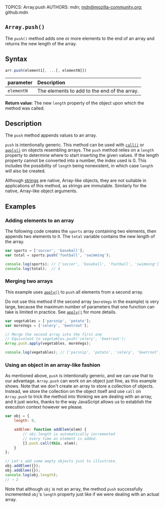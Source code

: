 TOPICS: Array.push
AUTHORS: mdn; mdn@mozilla-community.org; github:mdn

## `Array.push()`

The `push()` method adds one or more elements to the end of an array and returns the new length of
the array.

## Syntax

```javascript
arr.push(element1[, ...[, elementN]])
```

| parameter | Description |
| :-- | :-- |
| `elementN` | The elements to add to the end of the array. |

**Return value**: The new `length` property of the object upon which the method was called.

## Description

The `push` method appends values to an array.

`push` is intentionally generic. This method can be used with [`call()`](/en/webfrontend/Function.call)
or [`apply()`](/en/webfrontend/Function.apply) on objects resembling arrays. The `push` method
relies on a `length` property to determine where to start inserting the given values. If the length
property cannot be converted into a number, the index used is 0. This includes the possibility of
`length` being nonexistent, in which case `length` will also be created.

Although [strings](/en/webfrontend/String) are native, Array-like objects, they are not
suitable in applications of this
method, as strings are immutable.  Similarly for the native, Array-like object arguments.

## Examples

### Adding elements to an array

The following code creates the `sports` array containing two elements, then appends two elements to
it. The `total` variable contains the new length of the array.

```javascript
var sports = ['soccer', 'baseball'];
var total = sports.push('football', 'swimming');

console.log(sports); // ['soccer', 'baseball', 'football', 'swimming']
console.log(total);  // 4
```

### Merging two arrays

This example uses [`apply()`](/en/webfrontend/Function.apply) to `push` all elements from a
second array.

Do not use this method if the second array (`moreVegs` in the example) is very large, because the
maximum number of parameters that one function can take is limited in practice. See
[`apply()`](/en/webfrontend/Function.apply) for more details.

```javascript
var vegetables = ['parsnip', 'potato'];
var moreVegs = ['celery', 'beetroot'];

// Merge the second array into the first one
// Equivalent to vegetables.push('celery', 'beetroot');
Array.push.apply(vegetables, moreVegs);

console.log(vegetables); // ['parsnip', 'potato', 'celery', 'beetroot']
```

### Using an object in an array-like fashion

As mentioned above, `push` is intentionally generic, and we can use that to our advantage. `Array.push`
can work on an object just fine, as this example shows. Note that we don't create an array to store
a collection of objects. Instead, we store the collection on the object itself and use `call` on
`Array.push` to trick the method into thinking we are dealing with an array, and it just
works, thanks to the way JavaScript allows us to establish the execution context however we please.

```javascript
var obj = {
    length: 0,

    addElem: function addElem(elem) {
        // obj.length is automatically incremented
        // every time an element is added.
        [].push.call(this, elem);
    }
};

// Let's add some empty objects just to illustrate.
obj.addElem({});
obj.addElem({});
console.log(obj.length);
// → 2
```

Note that although `obj` is not an array, the method `push` successfully incremented `obj`'s `length`
property just like if we were dealing with an actual array.
